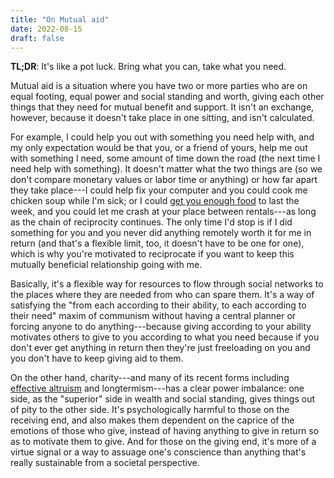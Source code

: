 ```yaml
---
title: "On Mutual aid"
date: 2022-08-15
draft: false
---
```


**TL;DR**: It's like a pot luck.
Bring what you can,
take what you need.

Mutual aid is a situation where you have two or more parties who are on equal footing,
equal power and social standing and worth,
giving each other things that they need for mutual benefit and support.
It isn't an exchange, however, because it doesn't take place in one sitting, and isn't calculated.

For example, I could help you out with something you need help with,
and my only expectation would be that you, or a friend of yours,
help me out with something I need, some amount of time down the road
(the next time I need help with something).
It doesn't matter what the two things are
(so we don't compare monetary values or labor time or anything)
or how far apart they take place---I could help fix your computer
and you could cook me chicken soup while I'm sick;
or I could [get you enough food](/feeding) to last the week,
and you could let me crash at your place between rentals---as long as
the chain of reciprocity continues.
The only time I'd stop is if I did something for you and you never did anything remotely worth it for me in return
(and that's a flexible limit, too, it doesn't have to be one for one),
which is why you're motivated to reciprocate if you want to keep this mutually beneficial relationship going with me.

Basically, it's a flexible way for resources to flow through social networks to the places where they are needed from who can spare them.
It's a way of satisfying the
"from each according to their ability, to each according to their need"
maxim of communism without having a central planner
or forcing anyone to do anything---because
giving according to your ability motivates others to give to you according to what you need
because if you don't ever get anything in return then they're just freeloading on you and you don't have to keep giving aid to them.

On the other hand, charity---and many of its recent forms
including [effective altruism](/ea) and longtermism---has a clear power imbalance:
one side, as the "superior" side in wealth and social standing,
gives things out of pity to the other side.
It's psychologically harmful to those on the receiving end,
and also makes them dependent on the caprice of the emotions
of those who give,
instead of having anything to give in return
so as to motivate them to give.
And for those on the giving end,
it's more of a virtue signal or a way to assuage one's conscience than anything that's really sustainable from a societal perspective.
